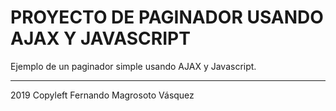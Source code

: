 # PROYECTO DE PAGINADOR USANDO AJAX Y JAVASCRIPT

Ejemplo de un paginador simple usando AJAX y Javascript.

***

2019 Copyleft Fernando Magrosoto Vásquez

